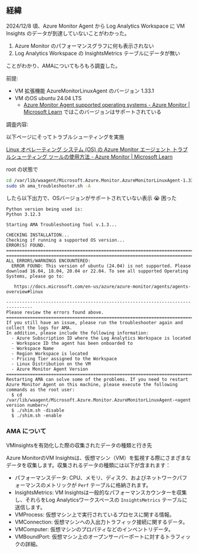 ## 経緯

2024/12/8 頃、Azure Monitor Agent から Log Analytics Workspace に VM Insights のデータが到達していないことがわかった。

1. Azure Monitor のパフォーマンスグラフに何も表示されない
2. Log Analytics Workspace の InsightsMetrics テーブルにデータが無い

ことがわかり、AMAについてもろもろ調査した。

前提:

* VM 拡張機能 AzureMonitorLinuxAgent のバージョン 1.33.1
* VM のOS ubuntu 24.04 LTS
    * [Azure Monitor Agent supported operating systems - Azure Monitor | Microsoft Learn](https://learn.microsoft.com/en-us/azure/azure-monitor/agents/azure-monitor-agent-supported-operating-systems) ではこのバージョンはサポートされている

調査内容:

以下ページにそってトラブルシューティングを実施

[Linux オペレーティング システム (OS) の Azure Monitor エージェント トラブルシューティング ツールの使用方法 - Azure Monitor | Microsoft Learn](https://learn.microsoft.com/ja-jp/azure/azure-monitor/agents/troubleshooter-ama-linux?tabs=redhat%2CInteractive#run-the-troubleshooter)

root の状態で

```bash
cd /var/lib/waagent/Microsoft.Azure.Monitor.AzureMonitorLinuxAgent-1.33.1/ama_tst/
sudo sh ama_troubleshooter.sh -A
```

したら以下出力で、OSバージョンがサポートされていない表示 :sob: 困った


```
Python version being used is:
Python 3.12.3

Starting AMA Troubleshooting Tool v.1.3...

CHECKING INSTALLATION...
Checking if running a supported OS version...
ERROR(S) FOUND.
================================================================================
================================================================================
ALL ERRORS/WARNINGS ENCOUNTERED:
  ERROR FOUND: This version of ubuntu (24.04) is not supported. Please download 16.04, 18.04, 20.04 or 22.04. To see all supported Operating Systems, please go to:

   https://docs.microsoft.com/en-us/azure/azure-monitor/agents/agents-overview#linux

--------------------------------------------------------------------------------
Please review the errors found above.
================================================================================
If you still have an issue, please run the troubleshooter again and collect the logs for AMA.
In addition, please include the following information:
  - Azure Subscription ID where the Log Analytics Workspace is located
  - Workspace ID the agent has been onboarded to
  - Workspace Name
  - Region Workspace is located
  - Pricing Tier assigned to the Workspace
  - Linux Distribution on the VM
  - Azure Monitor Agent Version
================================================================================
Restarting AMA can solve some of the problems. If you need to restart Azure Monitor Agent on this machine, please execute the following commands as the root user:
  $ cd /var/lib/waagent/Microsoft.Azure.Monitor.AzureMonitorLinuxAgent-<agent version number>/
  $ ./shim.sh -disable
  $ ./shim.sh -enable
```

### AMA について

VMInsightsを有効化した際の収集されたデータの種類と行き先

Azure MonitorのVM Insightsは、仮想マシン（VM）を監視する際にさまざまなデータを収集します。収集されるデータの種類には以下が含まれます：

* パフォーマンスデータ: CPU、メモリ、ディスク、およびネットワークパフォーマンスのメトリックが `Perf` テーブルに格納されます。
* InsightsMetrics: VM Insightsは一般的なパフォーマンスカウンターを収集し、それらをLog Analyticsワークスペースの `InsightsMetrics` テーブルに送信します。
* VMProcess: 仮想マシン上で実行されているプロセスに関する情報。
* VMConnection: 仮想マシンへの入出力トラフィック接続に関するデータ。
* VMComputer: 仮想マシンのプロパティなどのインベントリデータ。
* VMBoundPort: 仮想マシン上のオープンサーバーポートに対するトラフィックの詳細。
